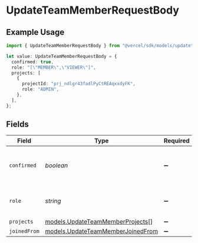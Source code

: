 # UpdateTeamMemberRequestBody

## Example Usage

```typescript
import { UpdateTeamMemberRequestBody } from "@vercel/sdk/models/updateteammemberop.js";

let value: UpdateTeamMemberRequestBody = {
  confirmed: true,
  role: "[\"MEMBER\",\"VIEWER\"]",
  projects: [
    {
      projectId: "prj_ndlgr43fadlPyCtREAqxxdyFK",
      role: "ADMIN",
    },
  ],
};
```

## Fields

| Field                                                                        | Type                                                                         | Required                                                                     | Description                                                                  | Example                                                                      |
| ---------------------------------------------------------------------------- | ---------------------------------------------------------------------------- | ---------------------------------------------------------------------------- | ---------------------------------------------------------------------------- | ---------------------------------------------------------------------------- |
| `confirmed`                                                                  | *boolean*                                                                    | :heavy_minus_sign:                                                           | Accept a user who requested access to the team.                              | true                                                                         |
| `role`                                                                       | *string*                                                                     | :heavy_minus_sign:                                                           | The role in the team of the member.                                          | [<br/>"MEMBER",<br/>"VIEWER"<br/>]                                           |
| `projects`                                                                   | [models.UpdateTeamMemberProjects](../models/updateteammemberprojects.md)[]   | :heavy_minus_sign:                                                           | N/A                                                                          |                                                                              |
| `joinedFrom`                                                                 | [models.UpdateTeamMemberJoinedFrom](../models/updateteammemberjoinedfrom.md) | :heavy_minus_sign:                                                           | N/A                                                                          |                                                                              |